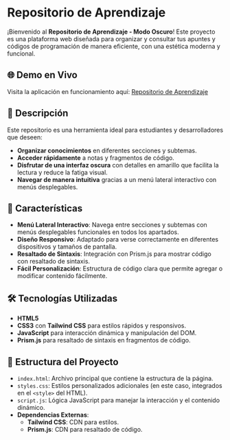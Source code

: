 # Repositorio de Aprendizaje 

¡Bienvenido al **Repositorio de Aprendizaje - Modo Oscuro**! Este proyecto es una plataforma web diseñada para organizar y consultar tus apuntes y códigos de programación de manera eficiente, con una estética moderna y funcional.

## 🌐 Demo en Vivo

Visita la aplicación en funcionamiento aquí: [Repositorio de Aprendizaje](https://escartii.github.io/Blog/)

## 📖 Descripción

Este repositorio es una herramienta ideal para estudiantes y desarrolladores que deseen:

- **Organizar conocimientos** en diferentes secciones y subtemas.
- **Acceder rápidamente** a notas y fragmentos de código.
- **Disfrutar de una interfaz oscura** con detalles en amarillo que facilita la lectura y reduce la fatiga visual.
- **Navegar de manera intuitiva** gracias a un menú lateral interactivo con menús desplegables.

## 🚀 Características

- **Menú Lateral Interactivo**: Navega entre secciones y subtemas con menús desplegables funcionales en todos los apartados.
- **Diseño Responsivo**: Adaptado para verse correctamente en diferentes dispositivos y tamaños de pantalla.
- **Resaltado de Sintaxis**: Integración con Prism.js para mostrar código con resaltado de sintaxis.
- **Fácil Personalización**: Estructura de código clara que permite agregar o modificar contenido fácilmente.

## 🛠 Tecnologías Utilizadas

- **HTML5**
- **CSS3** con **Tailwind CSS** para estilos rápidos y responsivos.
- **JavaScript** para interacción dinámica y manipulación del DOM.
- **Prism.js** para resaltado de sintaxis en fragmentos de código.

## 📂 Estructura del Proyecto

- `index.html`: Archivo principal que contiene la estructura de la página.
- `styles.css`: Estilos personalizados adicionales (en este caso, integrados en el `<style>` del HTML).
- `script.js`: Lógica JavaScript para manejar la interacción y el contenido dinámico.
- **Dependencias Externas**:
  - **Tailwind CSS**: CDN para estilos.
  - **Prism.js**: CDN para resaltado de código.